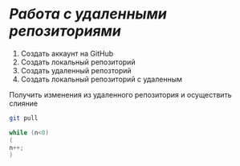 # ***Работа с удаленными репозиториями***

1. Создать аккаунт на GitHub
2. Создать локальный репозиторий
3. Создать удаленный репозторий
4. Создать локальный репозиторий с удаленным

Получить изменения из удаленного репозитория и осуществить слияние
```bash
git pull
```

```c#
while (n<0)
(
n++;
)
